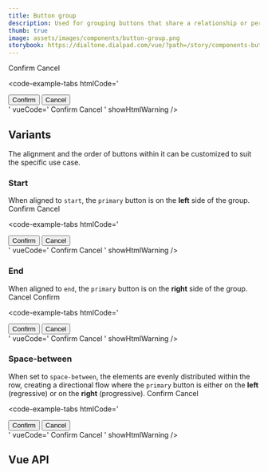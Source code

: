 ```yaml
---
title: Button group
description: Used for grouping buttons that share a relationship or perform similar actions.
thumb: true
image: assets/images/components/button-group.png
storybook: https://dialtone.dialpad.com/vue/?path=/story/components-button-group--default
---
```


<code-well-header class="d-d-block">
  <dt-button-group alignment="start" class="d-gg8">
    <dt-button importance="primary">Confirm</dt-button>
    <dt-button importance="outlined">Cancel</dt-button>
  </dt-button-group>
</code-well-header>

<code-example-tabs
htmlCode='
<div role="group" class="d-btn-group d-btn-group--start" alignment="start">
  <button type="button" class="base-button__button d-btn d-btn--primary">
    <span class="d-btn__label base-button__label"> Confirm </span>
  </button>
  <button data-qa="dt-button" type="button" class="base-button__button d-btn d-btn--outlined">
    <span class="d-btn__label base-button__label"> Cancel </span>
  </button>
</div>
'
vueCode='
<dt-button-group>
  <dt-button importance="primary">Confirm</dt-button>
  <dt-button importance="outlined">Cancel</dt-button>
</dt-button-group>
'
showHtmlWarning />

## Variants

The alignment and the order of buttons within it can be customized to suit the specific use case.

### Start

When aligned to `start`, the `primary` button is on the **left** side of the group.
<code-well-header class="d-d-block">
  <dt-button-group alignment="start" class="d-gg8">
    <dt-button importance="primary">Confirm</dt-button>
    <dt-button importance="outlined">Cancel</dt-button>
  </dt-button-group>
</code-well-header>

<code-example-tabs
htmlCode='
<div role="group" class="d-btn-group d-btn-group--start" alignment="start">
  <button type="button" class="base-button__button d-btn d-btn--primary">
    <span class="d-btn__label base-button__label"> Confirm </span>
  </button>
  <button data-qa="dt-button" type="button" class="base-button__button d-btn d-btn--outlined">
    <span class="d-btn__label base-button__label"> Cancel </span>
  </button>
</div>
'
vueCode='
<dt-button-group>
  <dt-button importance="primary">Confirm</dt-button>
  <dt-button importance="outlined">Cancel</dt-button>
</dt-button-group>
'
showHtmlWarning />

### End

When aligned to `end`, the `primary` button is on the **right** side of the group.
<code-well-header class="d-d-block">
  <dt-button-group alignment="end">
    <dt-button importance="outlined">Cancel</dt-button>
    <dt-button importance="primary">Confirm</dt-button>
  </dt-button-group>
</code-well-header>

<code-example-tabs
htmlCode='
<div role="group" class="d-btn-group d-btn-group--end">
  <button type="button" class="base-button__button d-btn d-btn--primary">
    <span class="d-btn__label base-button__label"> Confirm </span>
  </button>
  <button data-qa="dt-button" type="button" class="base-button__button d-btn d-btn--outlined">
    <span class="d-btn__label base-button__label"> Cancel </span>
  </button>
</div>
'
vueCode='
<dt-button-group alignment="end">
  <dt-button importance="primary">Confirm</dt-button>
  <dt-button importance="outlined">Cancel</dt-button>
</dt-button-group>
'
showHtmlWarning />

### Space-between

When set to `space-between`, the elements are evenly distributed within the row, creating a directional flow where the `primary` button is either on the **left** (regressive) or on the **right** (progressive).
<code-well-header class="d-d-block">
  <dt-button-group alignment="space-between" class="d-gg8">
    <dt-button importance="primary">Confirm</dt-button>
    <dt-button importance="outlined">Cancel</dt-button>
  </dt-button-group>
</code-well-header>

<code-example-tabs
htmlCode='
<div role="group" class="d-btn-group d-btn-group--space-between">
  <button type="button" class="base-button__button d-btn d-btn--primary">
    <span class="d-btn__label base-button__label"> Confirm </span>
  </button>
  <button data-qa="dt-button" type="button" class="base-button__button d-btn d-btn--outlined">
    <span class="d-btn__label base-button__label"> Cancel </span>
  </button>
</div>
'
vueCode='
<dt-button-group alignment="space-between">
  <dt-button importance="primary">Confirm</dt-button>
  <dt-button importance="outlined">Cancel</dt-button>
</dt-button-group>
'
showHtmlWarning />

## Vue API

<component-vue-api component-name="buttongroup" />
